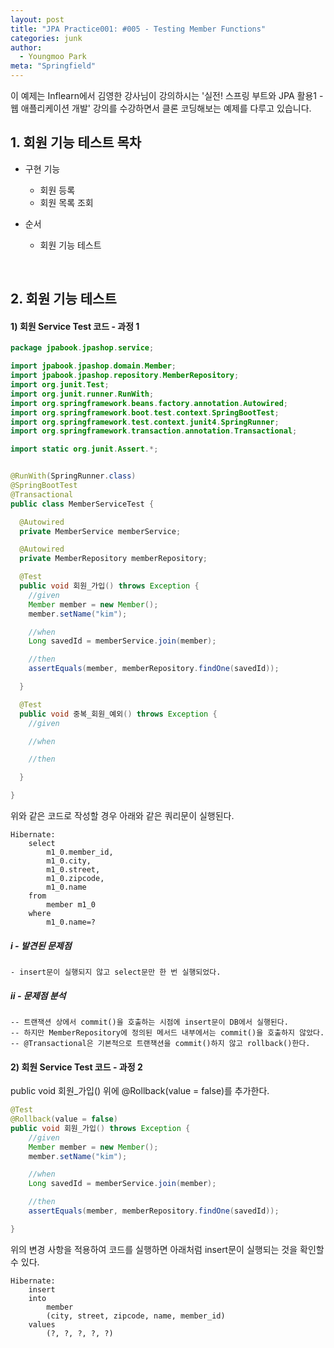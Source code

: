 ```yaml
---
layout: post
title: "JPA Practice001: #005 - Testing Member Functions"
categories: junk
author:
  - Youngmoo Park
meta: "Springfield"
---
```


이 예제는 Inflearn에서 김영한 강사님이 강의하시는 '실전! 스프링 부트와 JPA 활용1 - 웹 애플리케이션 개발' 강의를 수강하면서 클론 코딩해보는 예제를 다루고 있습니다.

## 1. 회원 기능 테스트 목차

- 구현 기능
  - 회원 등록
  - 회원 목록 조회

- 순서
  - 회원 기능 테스트
<br/>

## 2. 회원 기능 테스트

#### **1) 회원 Service Test 코드 - 과정 1**

```java
package jpabook.jpashop.service;

import jpabook.jpashop.domain.Member;
import jpabook.jpashop.repository.MemberRepository;
import org.junit.Test;
import org.junit.runner.RunWith;
import org.springframework.beans.factory.annotation.Autowired;
import org.springframework.boot.test.context.SpringBootTest;
import org.springframework.test.context.junit4.SpringRunner;
import org.springframework.transaction.annotation.Transactional;

import static org.junit.Assert.*;


@RunWith(SpringRunner.class)
@SpringBootTest
@Transactional
public class MemberServiceTest {

  @Autowired
  private MemberService memberService;

  @Autowired
  private MemberRepository memberRepository;

  @Test
  public void 회원_가입() throws Exception {
    //given
    Member member = new Member();
    member.setName("kim");

    //when
    Long savedId = memberService.join(member);

    //then
    assertEquals(member, memberRepository.findOne(savedId));

  }

  @Test
  public void 중복_회원_예외() throws Exception {
    //given

    //when

    //then

  }

}
```

위와 같은 코드로 작성할 경우 아래와 같은 쿼리문이 실행된다.

```plaintext
Hibernate: 
    select
        m1_0.member_id,
        m1_0.city,
        m1_0.street,
        m1_0.zipcode,
        m1_0.name 
    from
        member m1_0 
    where
        m1_0.name=?
```

##### **i - 발견된 문제점** 

```plaintext
- insert문이 실행되지 않고 select문만 한 번 실행되었다.
```

##### **ii - 문제점 분석**
```plaintext
-- 트랜잭션 상에서 commit()을 호출하는 시점에 insert문이 DB에서 실행된다.
-- 하지만 MemberRepository에 정의된 메서드 내부에서는 commit()을 호출하지 않았다.
-- @Transactional은 기본적으로 트랜잭션을 commit()하지 않고 rollback()한다.
```


#### **2) 회원 Service Test 코드 - 과정 2**

public void 회원_가입() 위에 @Rollback(value = false)를 추가한다.

```java
@Test
@Rollback(value = false)
public void 회원_가입() throws Exception {
    //given
    Member member = new Member();
    member.setName("kim");

    //when
    Long savedId = memberService.join(member);

    //then
    assertEquals(member, memberRepository.findOne(savedId));

}
```
위의 변경 사항을 적용하여 코드를 실행하면 아래처럼 insert문이 실행되는 것을 확인할 수 있다.

```plaintext
Hibernate: 
    insert 
    into
        member
        (city, street, zipcode, name, member_id) 
    values
        (?, ?, ?, ?, ?)
```

